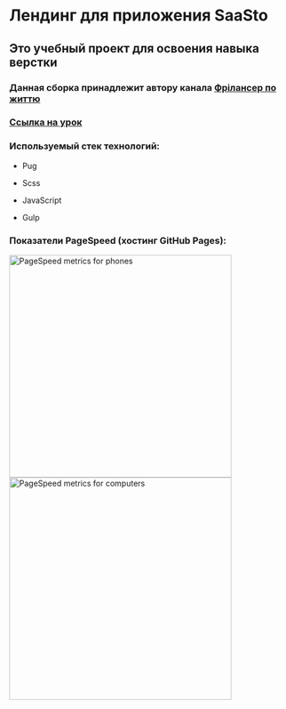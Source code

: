 <body></body>
    <h1>Лендинг для приложения SaaSto</h1>
    <h2>Это учебный проект для освоения навыка верстки</h2>
    <h3>Данная сборка принадлежит автору канала <a href="https://www.youtube.com/@FreelancerLifeStyle">Фрілансер по життю</a></h3>
    <h3><a href="https://www.youtube.com/watch?v=jU88mLuLWlk&ab_channel=%D0%A4%D1%80%D1%96%D0%BB%D0%B0%D0%BD%D1%81%D0%B5%D1%80%D0%BF%D0%BE%D0%B6%D0%B8%D1%82%D1%82%D1%8E">Ссылка на урок</a></h3>
    <h3>Используемый стек технологий:</h3>
    <ul>
        <li>
            <p>Pug</p>
        </li>
        <li>
            <p>Scss</p>
        </li>
        <li>
            <p>JavaScript</p>
        </li>
        <li>
            <p>Gulp</p>
        </li>
    </ul>
    <h3>Показатели PageSpeed (хостинг GitHub Pages):</h3>
    <img src="images/page-speed-mobile.jpg" alt="PageSpeed metrics for phones" width="400">
    <img src="images/page-speed-desktop.jpg" alt="PageSpeed metrics for computers" width="400">
</body>